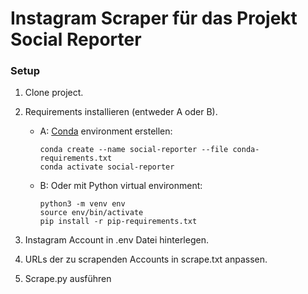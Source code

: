 # Instagram Scraper für das Projekt Social Reporter


### Setup
1. Clone project. 
2. Requirements installieren (entweder A oder B). 
    - A: [Conda](https://docs.anaconda.com/free/miniconda/index.html) environment erstellen: 
        ```
        conda create --name social-reporter --file conda-requirements.txt
        conda activate social-reporter
        ```
    - B: Oder mit Python virtual environment:
        ```
        python3 -m venv env
        source env/bin/activate
        pip install -r pip-requirements.txt
        ```

4. Instagram Account in .env Datei hinterlegen.
5. URLs der zu scrapenden Accounts in scrape.txt anpassen.
3. Scrape.py ausführen